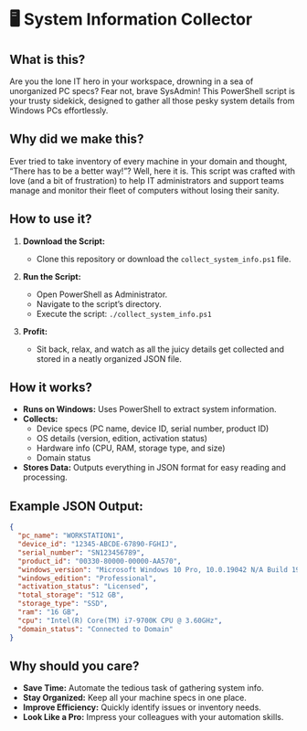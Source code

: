 # 🖥️ System Information Collector

## What is this?

Are you the lone IT hero in your workspace, drowning in a sea of unorganized PC specs? Fear not, brave SysAdmin! This PowerShell script is your trusty sidekick, designed to gather all those pesky system details from Windows PCs effortlessly.

## Why did we make this?

Ever tried to take inventory of every machine in your domain and thought, “There has to be a better way!”? Well, here it is. This script was crafted with love (and a bit of frustration) to help IT administrators and support teams manage and monitor their fleet of computers without losing their sanity.

## How to use it?

1. **Download the Script:**
   - Clone this repository or download the `collect_system_info.ps1` file.
   
2. **Run the Script:**
   - Open PowerShell as Administrator.
   - Navigate to the script’s directory.
   - Execute the script: `./collect_system_info.ps1`

3. **Profit:**
   - Sit back, relax, and watch as all the juicy details get collected and stored in a neatly organized JSON file.

## How it works?

- **Runs on Windows:** Uses PowerShell to extract system information.
- **Collects:**
  - Device specs (PC name, device ID, serial number, product ID)
  - OS details (version, edition, activation status)
  - Hardware info (CPU, RAM, storage type, and size)
  - Domain status
- **Stores Data:** Outputs everything in JSON format for easy reading and processing.

## Example JSON Output:

```json
{
  "pc_name": "WORKSTATION1",
  "device_id": "12345-ABCDE-67890-FGHIJ",
  "serial_number": "SN123456789",
  "product_id": "00330-80000-00000-AA570",
  "windows_version": "Microsoft Windows 10 Pro, 10.0.19042 N/A Build 19042",
  "windows_edition": "Professional",
  "activation_status": "Licensed",
  "total_storage": "512 GB",
  "storage_type": "SSD",
  "ram": "16 GB",
  "cpu": "Intel(R) Core(TM) i7-9700K CPU @ 3.60GHz",
  "domain_status": "Connected to Domain"
}
```
## Why should you care?
- **Save Time:** Automate the tedious task of gathering system info.
- **Stay Organized:** Keep all your machine specs in one place.
- **Improve Efficiency:** Quickly identify issues or inventory needs.
- **Look Like a Pro:** Impress your colleagues with your automation skills.
